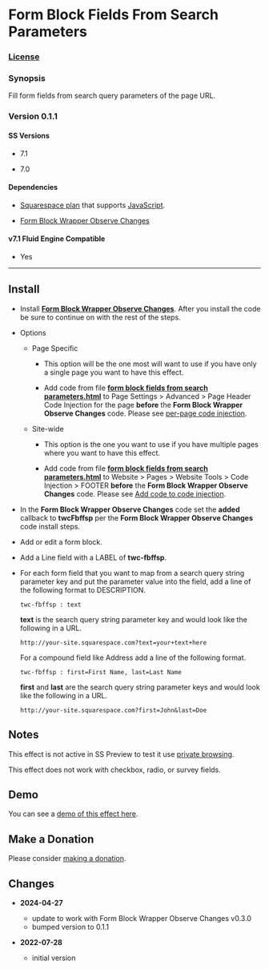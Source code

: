 # Form Block Fields From Search Parameters

### [License][1]

### Synopsis

Fill form fields from search query parameters of the page URL.

### Version 0.1.1

#### SS Versions

  * 7.1
  
  * 7.0

#### Dependencies

  * [Squarespace plan][2] that supports [JavaScript][3].
  
  * [Form Block Wrapper Observe Changes][4]

#### v7.1 Fluid Engine Compatible

  * Yes

---

## Install

* Install **[Form Block Wrapper Observe Changes][4]**. After you install the
  code be sure to continue on with the rest of the steps.
  
* Options

  * Page Specific
  
    * This option will be the one most will want to use if you have only a
      single page you want to have this effect.
      
    * Add code from file **[form block fields from search parameters.html][5]**
      to Page Settings > Advanced > Page Header Code Injection for the page
      **before** the **Form Block Wrapper Observe Changes** code. Please see
      [per-page code injection][6].
      
  * Site-wide
  
    * This option is the one you want to use if you have multiple pages where
      you want to have this effect.
      
    * Add code from file **[form block fields from search parameters.html][5]**
      to Website > Pages > Website Tools > Code Injection > FOOTER **before**
      the **Form Block Wrapper Observe Changes** code. Please see [Add code to
      code injection][7].

* In the **Form Block Wrapper Observe Changes** code set the **added** callback
  to **twcFbffsp** per the **Form Block Wrapper Observe Changes** code install
  steps.

* Add or edit a form block.

* Add a Line field with a LABEL of **twc-fbffsp**.

* For each form field that you want to map from a search query string parameter
  key and put the parameter value into the field, add a line of the following
  format to DESCRIPTION.
  
  ```text
  twc-fbffsp : text
  ```
  
  **text** is the search query string parameter key and would look like the
  following in a URL.
  
  ```text
  http://your-site.squarespace.com?text=your+text+here
  ```
  
  For a compound field like Address add a line of the following format.
  
  ```text
  twc-fbffsp : first=First Name, last=Last Name
  ```
  
  **first** and **last** are the search query string parameter keys and would
  look like the following in a URL.
  
  ```text
  http://your-site.squarespace.com?first=John&last=Doe
  ```

## Notes

This effect is not active in SS Preview to test it use [private browsing][8].

This effect does not work with checkbox, radio, or survey fields.

## Demo

You can see a [demo of this effect here][9].

## Make a Donation

Please consider [making a donation][10].

## Changes

* **2024-04-27**

  * update to work with Form Block Wrapper Observe Changes v0.3.0
  * bumped version to 0.1.1
 
* **2022-07-28**

  * initial version

[1]: https://github.com/tomsWebConsulting/twcsl/blob/main/LICENSE.txt#L1
[2]: https://www.squarespace.com/pricing
[3]: https://en.wikipedia.org/wiki/JavaScript
[4]: https://github.com/tomsWebConsulting/twcsl/tree/main/Form%20Block%20Wrapper%20Observe%20Changes#form-block-wrapper-observe-changes
[5]: form%20block%20fields%20from%20search%20parameters.html#L1
[6]: https://support.squarespace.com/hc/en-us/articles/205815908-Using-code-injection#toc-per-page-code-injection
[7]: https://support.squarespace.com/hc/en-us/articles/205815908-Using-code-injection#toc-add-code-to-code-injection
[8]: https://support.squarespace.com/hc/en-us/articles/207099587-Using-private-browsing-or-incognito-mode
[9]: https://toms-web-consulting-demos.squarespace.com/form-block-fields-from-search-parameters?first=John&last=Doe&text=Text&textarea=Text+Area&password=twcdemos
[10]: https://github.com/tomsWebConsulting/twcsl#make-a-donation
